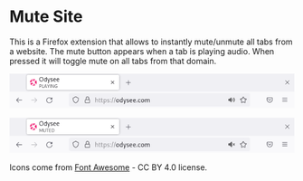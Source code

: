 # Mute Site
This is a Firefox extension that allows to instantly mute/unmute all tabs from a website. The mute button appears when a tab is playing audio. When pressed it will toggle mute on all tabs from that domain.

![screenshot](screenshots/screenshot.png)

![screenshot](screenshots/screenshot2.png)

Icons come from [Font Awesome](https://fontawesome.com) - CC BY 4.0 license.